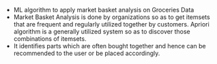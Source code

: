 - ML algorithm to apply market basket analysis on Groceries Data
- Market Basket Analysis is done by organizations so as to get itemsets that are frequent and regularly utilized together by customers. Apriori algorithm is a generally utilized system so as to discover those combinations of itemsets.
- It identifies parts which are often bought together and hence can be recommended to the user or be placed accordingly.
